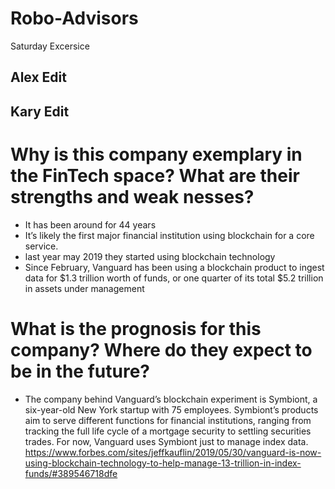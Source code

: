 # Robo-Advisors
Saturday Excersice

## Alex Edit

## Kary Edit

# Why is this company exemplary in the FinTech space? What are their strengths and weak  nesses?
* It has been around for 44 years
* It’s likely the first major financial institution using blockchain for a core service.
* last year may 2019 they started using blockchain technology
* Since February, Vanguard has been using a blockchain product to ingest data for $1.3 trillion worth of funds, or one quarter of its total $5.2 trillion in assets under management

# What is the prognosis for this company? Where do they expect to be in the future?
* The company behind Vanguard’s blockchain experiment is Symbiont, a six-year-old New York startup with 75 employees. Symbiont’s products aim to serve different functions for financial institutions, ranging from tracking the full life cycle of a mortgage security to settling securities trades. For now, Vanguard uses Symbiont just to manage index data.
https://www.forbes.com/sites/jeffkauflin/2019/05/30/vanguard-is-now-using-blockchain-technology-to-help-manage-13-trillion-in-index-funds/#389546718dfe
